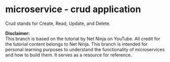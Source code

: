 # microservice - crud application

Crud stands for Create, Read, Update, and Delete. <br />

**Disclaimer:** <br />
This branch is based on the tutorial by Net Ninja on YouTube.
All credit for the tutorial content belongs to Net Ninja.
This branch is intended for personal learning purposes to understand the functionality of microservices and how to build them.
It serves as a resource for reference.



